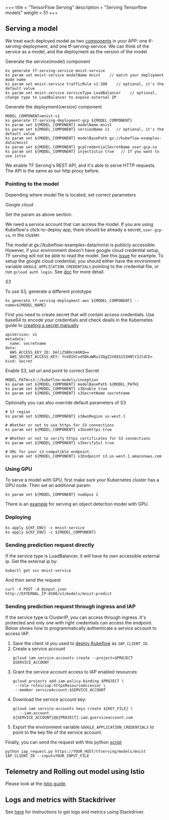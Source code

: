 +++
title = "TensorFlow Serving"
description = "Serving Tensorflow models"
weight = 51
+++

## Serving a model

We treat each deployed model as two [components](https://ksonnet.io/docs/tutorial#2-generate-and-deploy-an-app-component)
in your APP: one tf-serving-deployment, and one tf-serving-service.
We can think of the service as a model, and the deployment as the version of the model.

Generate the service(model) component

```
ks generate tf-serving-service mnist-service
ks param set mnist-service modelName mnist    // match your deployment mode name
ks param set mnist-service trafficRule v1:100    // optional, it's the default value
ks param set mnist-service serviceType LoadBalancer    // optional, change type to LoadBalancer to expose external IP
```

Generate the deployment(version) component

```
MODEL_COMPONENT=mnist-v1
ks generate tf-serving-deployment-gcp ${MODEL_COMPONENT}
ks param set ${MODEL_COMPONENT} modelName mnist
ks param set ${MODEL_COMPONENT} versionName v1   // optional, it's the default value
ks param set ${MODEL_COMPONENT} modelBasePath gs://kubeflow-examples-data/mnist
ks param set ${MODEL_COMPONENT} gcpCredentialSecretName user-gcp-sa
ks param set ${MODEL_COMPONENT} injectIstio true   // If you want to use istio
```

We enable TF Serving's REST API, and it's able to serve HTTP requests. The API is the same as our http proxy before.

### Pointing to the model
Depending where model file is located, set correct parameters

*Google cloud*

Set the param as above section.

We need a service account that can access the model.
If you are using Kubeflow's click-to-deploy app, there should be already a secret, `user-gcp-sa`, in the cluster.

The model at gs://kubeflow-examples-data/mnist is publicly accessible. However, if your environment doesn't
have google cloud credential setup, TF serving will not be able to read the model.
See this [issue](https://github.com/kubeflow/kubeflow/issues/621) for example.
To setup the google cloud credential, you should either have the environment variable
`GOOGLE_APPLICATION_CREDENTIALS` pointing to the credential file, or run `gcloud auth login`.
See [doc](https://cloud.google.com/docs/authentication/) for more detail.

*S3*

To use S3, generate a different prototype
```
ks generate tf-serving-deployment-aws ${MODEL_COMPONENT} --name=${MODEL_NAME}
```

First you need to create secret that will contain access credentials. Use base64 to encode your credentials and check deails in the Kubernetes guide to [creating a secret manually](https://kubernetes.io/docs/concepts/configuration/secret/#creating-a-secret-manually)
```
apiVersion: v1
metadata:
  name: secretname
data:
  AWS_ACCESS_KEY_ID: bmljZSB0cnk6KQ==
  AWS_SECRET_ACCESS_KEY: YnV0IHlvdSBkaWRuJ3QgZ2V0IG15IHNlY3JldCE=
kind: Secret
```

Enable S3, set url and point to correct Secret

```
MODEL_PATH=s3://kubeflow-models/inception
ks param set ${MODEL_COMPONENT} modelBasePath ${MODEL_PATH}
ks param set ${MODEL_COMPONENT} s3Enable true
ks param set ${MODEL_COMPONENT} s3SecretName secretname
```

Optionally you can also override default parameters of S3

```
# S3 region
ks param set ${MODEL_COMPONENT} s3AwsRegion us-west-1

# Whether or not to use https for S3 connections
ks param set ${MODEL_COMPONENT} s3UseHttps true

# Whether or not to verify https certificates for S3 connections
ks param set ${MODEL_COMPONENT} s3VerifySsl true

# URL for your s3-compatible endpoint.
ks param set ${MODEL_COMPONENT} s3Endpoint s3.us-west-1.amazonaws.com
```

### Using GPU
To serve a model with GPU, first make sure your Kubernetes cluster has a GPU node. Then set an additional param:
```
ks param set ${MODEL_COMPONENT} numGpus 1
```
 There is an [example](https://github.com/kubeflow/examples/blob/master/object_detection/tf_serving_gpu.md)
for serving an object detection model with GPU.

### Deploying

```
ks apply ${KF_ENV} -c mnist-service
ks apply ${KF_ENV} -c ${MODEL_COMPONENT}
```

### Sending prediction request directly
If the service type is LoadBalancer, it will have its own accessible external ip.
Get the external ip by:

```
kubectl get svc mnist-service
```

And then send the request

```
curl -X POST -d @input.json http://EXTERNAL_IP:8500/v1/models/mnist:predict
```

### Sending prediction request through ingress and IAP
If the service type is ClusterIP, you can access through ingress.
It's protected and only one with right credentials can access the endpoint.
Below shows how to programmatically authenticate a service account to access IAP.

1. Save the client id you used to [deploy Kubeflow](https://www.kubeflow.org/docs/started/getting-started-gke/) as `IAP_CLIENT_ID`.
2. Create a service account
   ```
   gcloud iam service-accounts create --project=$PROJECT $SERVICE_ACCOUNT
   ```
3. Grant the service account access to IAP enabled resources:
   ```
   gcloud projects add-iam-policy-binding $PROJECT \
    --role roles/iap.httpsResourceAccessor \
    --member serviceAccount:$SERVICE_ACCOUNT
   ```
4. Download the service account key:
   ```
   gcloud iam service-accounts keys create ${KEY_FILE} \
      --iam-account ${SERVICE_ACCOUNT}@${PROJECT}.iam.gserviceaccount.com
   ```
5. Export the environment variable `GOOGLE_APPLICATION_CREDENTIALS` to point to the key file of the service account.

Finally, you can send the request with this python
[script](https://github.com/kubeflow/kubeflow/blob/master/docs/gke/iap_request.py)

```
python iap_request.py https://YOUR_HOST/tfserving/models/mnist IAP_CLIENT_ID --input=YOUR_INPUT_FILE
```

## Telemetry and Rolling out model using Istio

Please look at the [Istio guide](/docs/components/istio/).

## Logs and metrics with Stackdriver
See [here](/docs/other-guides/monitoring/) for instructions to get logs and metrics
using Stackdriver.
